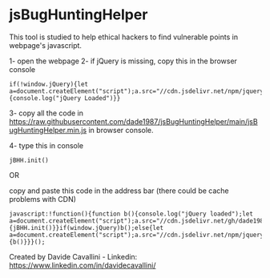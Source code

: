 # jsBugHuntingHelper
This tool is studied to help ethical hackers to find vulnerable points in webpage's javascript.

1- open the webpage
2- if jQuery is missing, copy this in the browser console

```
if(!window.jQuery){let a=document.createElement("script");a.src="//cdn.jsdelivr.net/npm/jquery@3.6.0/dist/jquery.min.js",document.body.appendChild(a),a.onload=function(){console.log("jQuery Loaded")}}
```

3- copy all the code in https://raw.githubusercontent.com/dade1987/jsBugHuntingHelper/main/jsBugHuntingHelper.min.js in browser console.

4- type this in console
```
jBHH.init()
```

OR

copy and paste this code in the address bar (there could be cache problems with CDN)


```
javascript:!function(){function b(){console.log("jQuery loaded");let a=document.createElement("script");a.src="//cdn.jsdelivr.net/gh/dade1987/jsBugHuntingHelper/jsBugHuntingHelper.min.js",document.body.appendChild(a),a.onload=function(){jBHH.init()}}if(window.jQuery)b();else{let a=document.createElement("script");a.src="//cdn.jsdelivr.net/npm/jquery@3.6.0/dist/jquery.min.js",document.body.appendChild(a),a.onload=function(){b()}}}();
```

Created by Davide Cavallini - Linkedin: https://www.linkedin.com/in/davidecavallini/